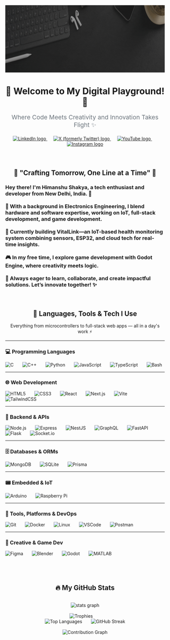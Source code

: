 <div align="center">
  <img height="212" alt="Profile banner" src="https://raw.githubusercontent.com/Gamingstein/Gamingstein/refs/heads/Gamingstein-patch-1/Bridging%20Code%2C%20Circuits%20%26%20Creativity.gif"/>
</div>

###

<div align="center">
  <h1>🚀 Welcome to My Digital Playground! 🌌</h1>
  <p style="font-size: 1.2rem; color: #6c757d;">Where Code Meets Creativity and Innovation Takes Flight ✨</p>
</div>

###
<div align="center">
  <a href="https://www.linkedin.com/in/gamingstein/" target="_blank">
    <img src="https://cliply.co/wp-content/uploads/2021/02/372102050_LINKEDIN_ICON_TRANSPARENT_400.gif" height="60" alt="LinkedIn logo" />
  </a>
  &nbsp;&nbsp;&nbsp;&nbsp;
  <a href="https://x.com/Gamingstein_" target="_blank">
    <img src="https://cliply.co/wp-content/uploads/2019/07/371907030_TWITTER_ICON_TRANSPARENT_400.gif" height="60" alt="X (formerly Twitter) logo" />
  </a>
  &nbsp;&nbsp;&nbsp;&nbsp;
  <a href="https://www.youtube.com/@Gamingstein_" target="_blank">
    <img src="https://cliply.co/wp-content/uploads/2019/07/371907120_YOUTUBE_ICON_TRANSPARENT_400.gif" height="60" alt="YouTube logo" />
  </a>
  &nbsp;&nbsp;&nbsp;&nbsp;
  <a href="https://www.instagram.com/" target="_blank">
    <img src="https://cliply.co/wp-content/uploads/2019/07/371907300_INSTAGRAM_ICON_TRANSPARENT_400.gif" height="60" alt="Instagram logo" />
  </a>
</div>

###
<br/>
<h2 align="center">🌟 "Crafting Tomorrow, One Line at a Time" 🌟</h2>

###

<h3 align="left">
  Hey there! I'm Himanshu Shakya, a tech enthusiast and developer from New Delhi, India. 🚀<br><br>
  🌟 With a background in Electronics Engineering, I blend hardware and software expertise, working on IoT, full-stack development, and game development.<br><br>
  🔧 Currently building <strong>VitalLink</strong>—an IoT-based health monitoring system combining sensors, ESP32, and cloud tech for real-time insights.<br><br>
  🎮 In my free time, I explore game development with Godot Engine, where creativity meets logic.<br><br>
  🌱 Always eager to learn, collaborate, and create impactful solutions. Let’s innovate together! ✨
</h3>

###
<br/>
<h2 align="center">🎯 Languages, Tools & Tech I Use</h2>

<p align="center">Everything from microcontrollers to full-stack web apps — all in a day's work ⚡</p>

---

### 💻 Programming Languages

<p align="left">
  <img src="https://cdn.jsdelivr.net/gh/devicons/devicon/icons/c/c-original.svg" height="40" alt="C"/>
  <img width="20"/>
  <img src="https://cdn.jsdelivr.net/gh/devicons/devicon/icons/cplusplus/cplusplus-original.svg" height="40" alt="C++"/>
  <img width="20"/>
  <img src="https://cdn.jsdelivr.net/gh/devicons/devicon/icons/python/python-original.svg" height="40" alt="Python"/>
  <img width="20"/>
  <img src="https://cdn.jsdelivr.net/gh/devicons/devicon/icons/javascript/javascript-original.svg" height="40" alt="JavaScript"/>
  <img width="20"/>
  <img src="https://cdn.jsdelivr.net/gh/devicons/devicon/icons/typescript/typescript-original.svg" height="40" alt="TypeScript"/>
  <img width="20"/>
  <img src="https://cdn.jsdelivr.net/gh/devicons/devicon/icons/bash/bash-original.svg" height="40" alt="Bash"/>
</p>

---

### 🌐 Web Development

<p align="left">
  <img src="https://cdn.jsdelivr.net/gh/devicons/devicon/icons/html5/html5-original.svg" height="40" alt="HTML5"/>
  <img width="20"/>
  <img src="https://cdn.jsdelivr.net/gh/devicons/devicon/icons/css3/css3-original.svg" height="40" alt="CSS3"/>
  <img width="20"/>
  <img src="https://cdn.jsdelivr.net/gh/devicons/devicon/icons/react/react-original.svg" height="40" alt="React"/>
  <img width="20"/>
  <img src="https://cdn.jsdelivr.net/gh/devicons/devicon/icons/nextjs/nextjs-original.svg" height="40" alt="Next.js"/>
  <img width="20"/>
  <img src="https://cdn.jsdelivr.net/gh/devicons/devicon/icons/vite/vite-original.svg" height="40" alt="Vite"/>
  <img width="20"/>
  <img src="https://cdn.jsdelivr.net/gh/devicons/devicon/icons/tailwindcss/tailwindcss-original.svg" height="40" alt="TailwindCSS"/>
</p>

---

### 🔧 Backend & APIs

<p align="left">
  <img src="https://cdn.jsdelivr.net/gh/devicons/devicon/icons/nodejs/nodejs-original.svg" height="40" alt="Node.js"/>
  <img width="20"/>
  <img src="https://cdn.jsdelivr.net/gh/devicons/devicon/icons/express/express-original.svg" height="40" alt="Express"/>
  <img width="20"/>
  <img src="https://cdn.jsdelivr.net/gh/devicons/devicon/icons/nestjs/nestjs-original.svg" height="40" alt="NestJS"/>
  <img width="20"/>
  <img src="https://cdn.jsdelivr.net/gh/devicons/devicon/icons/graphql/graphql-plain.svg" height="40" alt="GraphQL"/>
  <img width="20"/>
  <img src="https://cdn.jsdelivr.net/gh/devicons/devicon/icons/fastapi/fastapi-original.svg" height="40" alt="FastAPI"/>
  <img width="20"/>
  <img src="https://cdn.jsdelivr.net/gh/devicons/devicon/icons/flask/flask-original.svg" height="40" alt="Flask"/>
  <img width="20"/>
  <img src="https://cdn.jsdelivr.net/gh/devicons/devicon/icons/socketio/socketio-original.svg" height="40" alt="Socket.io"/>
</p>

---

### 🗄️ Databases & ORMs

<p align="left">
  <img src="https://cdn.jsdelivr.net/gh/devicons/devicon/icons/mongodb/mongodb-original.svg" height="40" alt="MongoDB"/>
  <img width="20"/>
  <img src="https://cdn.jsdelivr.net/gh/devicons/devicon/icons/sqlite/sqlite-original.svg" height="40" alt="SQLite"/>
  <img width="20"/>
  <img src="https://cdn.jsdelivr.net/gh/devicons/devicon/icons/prisma/prisma-original.svg" height="40" alt="Prisma"/>
</p>

---

### 📟 Embedded & IoT

<p align="left">
  <img src="https://cdn.jsdelivr.net/gh/devicons/devicon/icons/arduino/arduino-original.svg" height="40" alt="Arduino"/>
  <img width="20"/>
  <img src="https://cdn.jsdelivr.net/gh/devicons/devicon/icons/raspberrypi/raspberrypi-original.svg" height="40" alt="Raspberry Pi"/>
</p>

---

### 🧰 Tools, Platforms & DevOps

<p align="left">
  <img src="https://cdn.jsdelivr.net/gh/devicons/devicon/icons/git/git-original.svg" height="40" alt="Git"/>
  <img width="20"/>
  <img src="https://cdn.jsdelivr.net/gh/devicons/devicon/icons/docker/docker-original.svg" height="40" alt="Docker"/>
  <img width="20"/>
  <img src="https://cdn.jsdelivr.net/gh/devicons/devicon/icons/linux/linux-original.svg" height="40" alt="Linux"/>
  <img width="20"/>
  <img src="https://cdn.jsdelivr.net/gh/devicons/devicon/icons/vscode/vscode-original.svg" height="40" alt="VSCode"/>
  <img width="20"/>
  <img src="https://cdn.jsdelivr.net/gh/devicons/devicon/icons/postman/postman-original.svg" height="40" alt="Postman"/>
</p>

---

### 🎨 Creative & Game Dev

<p align="left">
  <img src="https://cdn.jsdelivr.net/gh/devicons/devicon/icons/figma/figma-original.svg" height="40" alt="Figma"/>
  <img width="20"/>
  <img src="https://cdn.jsdelivr.net/gh/devicons/devicon/icons/blender/blender-original.svg" height="40" alt="Blender"/>
  <img width="20"/>
  <img src="https://cdn.jsdelivr.net/gh/devicons/devicon/icons/godot/godot-original.svg" height="40" alt="Godot"/>
  <img width="20"/>
  <img src="https://cdn.jsdelivr.net/gh/devicons/devicon/icons/matlab/matlab-original.svg" height="40" alt="MATLAB"/>
</p>


###

<br/><br/>
<h2 align="center">🔥 My GitHub Stats</h2>

<br/>

<div align="center">
  <img src="https://github-readme-stats.vercel.app/api?username=Gamingstein&hide_title=false&hide_rank=false&show_icons=true&include_all_commits=true&count_private=true&disable_animations=false&theme=tokyonight&locale=en&hide_border=true&order=1" height="423" alt="stats graph"  />
</div>

<br/>

<div align="center">
  <img src="https://github-profile-trophy.vercel.app?username=Gamingstein&theme=darkhub&column=-1&row=2&margin-w=8&margin-h=8&no-bg=true&no-frame=true" height="150" alt="Trophies" />
  <img width="20"/>
  <div align="center">
  <img src="https://github-readme-stats.vercel.app/api/top-langs?username=Gamingstein&layout=compact&card_width=320&langs_count=5&theme=tokyonight&hide_border=true" height="178" alt="Top Languages" />
  <img width="20"/>
  <img src="https://streak-stats.demolab.com?user=Gamingstein&mode=daily&theme=tokyonight&hide_border=true&border_radius=5" height="178" alt="GitHub Streak" />
  </div>
</div>

<br/>

<div align="center">
  <img src="https://github-readme-activity-graph.vercel.app/graph?username=Gamingstein&radius=16&theme=tokyo-night&area=true&hide_border=true" height="353" alt="Contribution Graph" />
</div>
